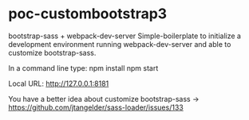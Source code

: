 # poc-custombootstrap3
bootstrap-sass + webpack-dev-server
Simple-boilerplate to initialize a development environment running webpack-dev-server and able to customize bootstrap-sass.

In a command line type:
npm install
npm start

Local URL: http://127.0.0.1:8181

You have a better idea about customize bootstrap-sass -> https://github.com/jtangelder/sass-loader/issues/133
